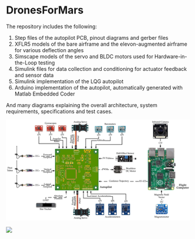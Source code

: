 # DronesForMars

The repository includes the following:

1. Step files of the autopilot PCB, pinout diagrams and gerber files
2. XFLR5 models of the bare airframe and the elevon-augmented airframe for various deflection angles
3. Simscape models of the servo and BLDC motors used for Hardware-in-the-Loop testing
4. Simulink files for data collection and conditioning for actuator feedback and sensor data
5. Simulink implementation of the LQG autopilot 
6. Arduino implementation of the autopilot, automatically generated with Matlab Embedded Coder

And many diagrams explaining the overall architecture, system requirements, specifications and test cases.

![](Diagrams/SystemArchitectureFYP.jpeg)


![](Diagrams/DroneRecognition.jpeg)
